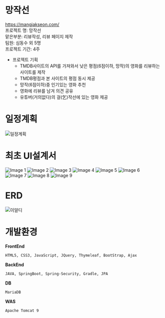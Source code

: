 # 망작선
https://mangjakseon.com/</br>
 프로젝트 명: 망작선</br>
 맡은부분: 리뷰작성, 리뷰 페이지 제작</br>
 팀원: 심동수 외 5명</br>
 프로젝트 기간: 4주 </br>
 + 프로젝트 기획
   + TMDB사이트의 API를 가져와서 낮은 평점(6점이하, 망작)의 영화를 리뷰하는 사이트를 제작
   + TMDB평점과 본 사이트의 평점 동시 제공
   + 망작(6점이하)중 인기있는 영화 추천
   + 영화에 리뷰를 남겨 의견 공유
   + 유튜버(거의없다)의 걸(乞)작선에 있는 영화 제공

# 일정계획
![일정계획](https://user-images.githubusercontent.com/102348698/179400953-1c2a0ec3-4399-4c87-948a-2e0708c1d2a9.png)

# 최초 UI설계서
![Image 1](https://user-images.githubusercontent.com/102348698/179400892-907f74e4-cd29-4f40-8c6f-60fb7d1552d1.png)
![Image 2](https://user-images.githubusercontent.com/102348698/179400894-9467825b-64f9-47f4-a35e-284ccb0c9a03.png)
![Image 3](https://user-images.githubusercontent.com/102348698/179400897-6c7a0177-f34e-4809-bc4f-01f3779003e8.png)
![Image 4](https://user-images.githubusercontent.com/102348698/179400899-35ff2029-2029-4af6-899b-e77f5dbf7113.png)
![Image 5](https://user-images.githubusercontent.com/102348698/179400900-0a43a2c1-95f8-4b87-841f-ff95fce41010.png)
![Image 6](https://user-images.githubusercontent.com/102348698/179400901-87eb7d36-dd43-4212-82ea-e472b738d8e2.png)
![Image 7](https://user-images.githubusercontent.com/102348698/179400902-dfaf784e-d855-4112-b7c2-0a08387a512c.png)
![Image 8](https://user-images.githubusercontent.com/102348698/179400904-d628c1f1-0216-430a-bf7a-91f4b18db93a.png)
![Image 9](https://user-images.githubusercontent.com/102348698/179400906-3fc74cce-bfaa-406d-a6fe-c97e2f7dabe0.png)

# ERD
![이알디](https://user-images.githubusercontent.com/102348698/179401408-f7aa95ed-0771-40f3-800a-70794a3720e6.png)

# 개발환경
**FrontEnd**
```
HTML5, CSS3, JavaScript, JQuery, Thymeleaf, BootStrap, Ajax
```
**BackEnd**
```
JAVA, SpringBoot, Spring-Security, Gradle, JPA
```

**DB**
```
MariaDB
```

**WAS**
```
Apache Tomcat 9
```

